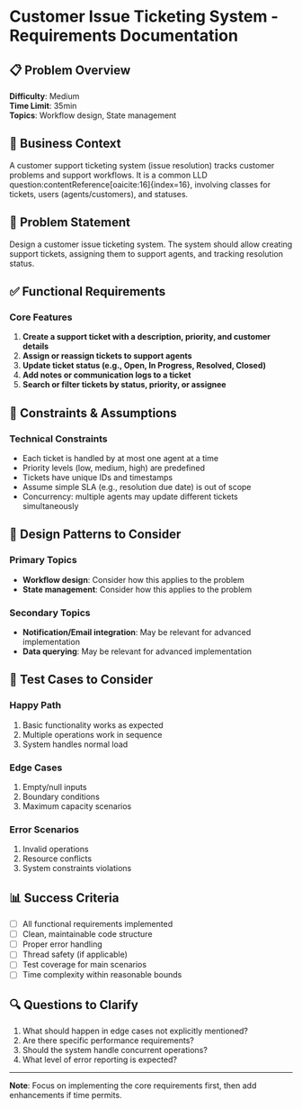 # Customer Issue Ticketing System - Requirements Documentation

## 📋 Problem Overview

**Difficulty**: Medium  
**Time Limit**: 35min  
**Topics**: Workflow design, State management

## 🎯 Business Context

A customer support ticketing system (issue resolution) tracks customer problems and support workflows. It is a common LLD question:contentReference[oaicite:16]{index=16}, involving classes for tickets, users (agents/customers), and statuses.

## 📝 Problem Statement

Design a customer issue ticketing system. The system should allow creating support tickets, assigning them to support agents, and tracking resolution status.

## ✅ Functional Requirements

### Core Features
1. **Create a support ticket with a description, priority, and customer details**
2. **Assign or reassign tickets to support agents**
3. **Update ticket status (e.g., Open, In Progress, Resolved, Closed)**
4. **Add notes or communication logs to a ticket**
5. **Search or filter tickets by status, priority, or assignee**

## 🚫 Constraints & Assumptions

### Technical Constraints
- Each ticket is handled by at most one agent at a time
- Priority levels (low, medium, high) are predefined
- Tickets have unique IDs and timestamps
- Assume simple SLA (e.g., resolution due date) is out of scope
- Concurrency: multiple agents may update different tickets simultaneously

## 🎨 Design Patterns to Consider

### Primary Topics
- **Workflow design**: Consider how this applies to the problem
- **State management**: Consider how this applies to the problem

### Secondary Topics
- **Notification/Email integration**: May be relevant for advanced implementation
- **Data querying**: May be relevant for advanced implementation

## 🧪 Test Cases to Consider

### Happy Path
1. Basic functionality works as expected
2. Multiple operations work in sequence
3. System handles normal load

### Edge Cases
1. Empty/null inputs
2. Boundary conditions
3. Maximum capacity scenarios

### Error Scenarios
1. Invalid operations
2. Resource conflicts
3. System constraints violations

## 📊 Success Criteria

- [ ] All functional requirements implemented
- [ ] Clean, maintainable code structure
- [ ] Proper error handling
- [ ] Thread safety (if applicable)
- [ ] Test coverage for main scenarios
- [ ] Time complexity within reasonable bounds

## 🔍 Questions to Clarify

1. What should happen in edge cases not explicitly mentioned?
2. Are there specific performance requirements?
3. Should the system handle concurrent operations?
4. What level of error reporting is expected?

---
**Note**: Focus on implementing the core requirements first, then add enhancements if time permits.